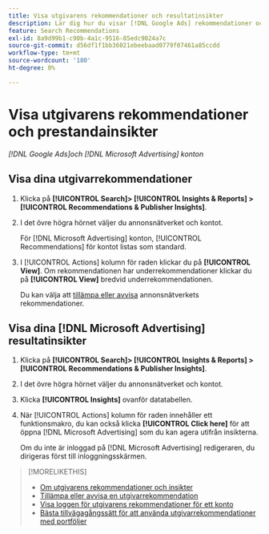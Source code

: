 ```yaml
---
title: Visa utgivarens rekommendationer och resultatinsikter
description: Lär dig hur du visar [!DNL Google Ads] rekommendationer och [!DNL Microsoft Advertising] prestandainsikter för era annonsnätverkskonton.
feature: Search Recommendations
exl-id: 8a9d99b1-c90b-4a1c-9516-85edc9024a7c
source-git-commit: d56df1f1bb36021ebeebaad0779f07461a85ccdd
workflow-type: tm+mt
source-wordcount: '180'
ht-degree: 0%

---
```


# Visa utgivarens rekommendationer och prestandainsikter

*[!DNL Google Ads]och [!DNL Microsoft Advertising] konton*

## Visa dina utgivarrekommendationer

1. Klicka på **[!UICONTROL Search]> [!UICONTROL Insights & Reports] >[!UICONTROL Recommendations & Publisher Insights]**.

1. I det övre högra hörnet väljer du annonsnätverket och kontot.

   För [!DNL Microsoft Advertising] konton, [!UICONTROL Recommendations] för kontot listas som standard.

1. I [!UICONTROL Actions] kolumn för raden klickar du på **[!UICONTROL View]**. Om rekommendationen har underrekommendationer klickar du på **[!UICONTROL View]** bredvid underrekommendationen.

   Du kan välja att [tillämpa eller avvisa](recommendation-apply-dismiss.md) annonsnätverkets rekommendationer.

## Visa dina [!DNL Microsoft Advertising] resultatinsikter

1. Klicka på **[!UICONTROL Search]> [!UICONTROL Insights & Reports] >[!UICONTROL Recommendations & Publisher Insights]**.

1. I det övre högra hörnet väljer du annonsnätverket och kontot.

1. Klicka **[!UICONTROL Insights]** ovanför datatabellen.

1. När [!UICONTROL Actions] kolumn för raden innehåller ett funktionsmakro, du kan också klicka **[!UICONTROL Click here]** för att öppna [!DNL Microsoft Advertising] som du kan agera utifrån insikterna.

   Om du inte är inloggad på [!DNL Microsoft Advertising] redigeraren, du dirigeras först till inloggningsskärmen.

>[!MORELIKETHIS]
>
>* [Om utgivarens rekommendationer och insikter](recommendation-support.md)
>* [Tillämpa eller avvisa en utgivarrekommendation](recommendation-apply-dismiss.md)
>* [Visa loggen för utgivarens rekommendationer för ett konto](recommendation-view-log.md)
>* [Bästa tillvägagångssätt för att använda utgivarrekommendationer med portföljer](recommendation-best-practices.md)
